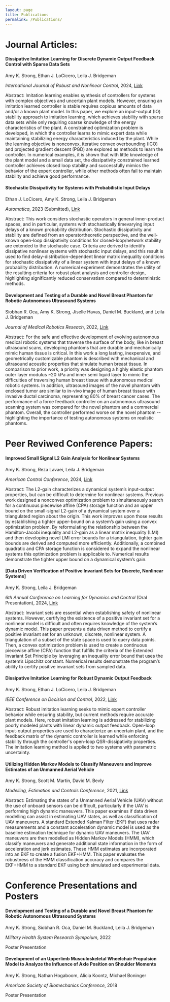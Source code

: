 ```yaml
---
layout: page
title: Publications
permalink: /Publications/
---
```


# Journal Articles:

#### Dissipative Imitation Learning for Discrete Dynamic Output Feedback Control with Sparse Data Sets

Amy K. Strong, Ethan J. LoCicero, Leila J. Bridgeman

*International Journal of Robust and Nonlinear Control*, 2024, [Link](https://onlinelibrary.wiley.com/doi/abs/10.1002/rnc.7398)

Abstract:
Imitation learning enables synthesis of controllers for systems with complex objectives and uncertain plant models. However, ensuring an imitation learned controller is stable requires copious amounts of data and/or a known plant model. In this paper, we explore an input–output (IO) stability approach to imitation learning, which achieves stability with sparse data sets while only requiring coarse knowledge of the energy characteristics of the plant. A constrained optimization problem is developed, in which the controller learns to mimic expert data while maintaining stabilizing energy characteristics induced by the plant. While the learning objective is nonconvex, iterative convex overbounding (ICO) and projected gradient descent (PGD) are explored as methods to learn the controller. In numerical examples, it is shown that with little knowledge of the plant model and a small data set, the dissipativity constrained learned controller achieves closed loop stability and successfully mimics the behavior of the expert controller, while other methods often fail to maintain stability and achieve good performance.

#### Stochastic Dissipativity for Systems with Probabilistic Input Delays
Ethan J. LoCicero, Amy K. Strong, Leila J. Bridgeman

*Automatica*, 2023 (Submitted), [Link](https://arxiv.org/pdf/2401.02569)

Abstract: 
This work considers stochastic operators in general inner-product spaces, and in particular, systems with stochastically timevarying input delays of a known probability distribution. Stochastic dissipativity and stability are defined from an operatortheoretic perspective, and the well-known open-loop dissipativity conditions for closed-loop/network stability are extended to the stochastic case. Criteria are derived to identify dissipative nonlinear systems with stochastic input delays, and this result is used to find delay-distribution-dependent linear matrix inequality conditions for stochastic dissipativity of a linear system with input delays of a known probability distribution. A numerical experiment demonstrates the utility of the resulting criteria for robust plant analysis and controller design, highlighting significantly reduced conservatism compared to deterministic methods.

#### Development and Testing of a Durable and Novel Breast Phantom for Robotic Autonomous Ultrasound Systems
Siobhan R. Oca, Amy K. Strong, Jiselle Havas, Daniel M. Buckland, and Leila J. Bridgeman

*Journal of Medical Robotics Reseach*, 2022, [Link](https://www.worldscientific.com/doi/abs/10.1142/S2424905X22410100)

Abstract:
For the safe and effective development of evolving autonomous medical robotic systems that traverse the surface of the body, like in breast ultrasound scans, developing phantoms that are durable and mechanically mimic human tissue is critical. In this work a long lasting, inexpensive, and geometrically customizable phantom is described with mechanical and ultrasound acoustic properties that simulate human breast tissue. In comparison to prior work, a priority was designing a highly elastic phantom outer layer modulus ~20 kPa and inner semi liquid layer to mimic the difficulties of traversing human breast tissue with autonomous medical robotic systems. In addition, ultrasound images of the novel phantom with enclosed tumor are similar to in-vivo image of human breast tissue with invasive ductal carcinoma, representing 80\% of breast cancer cases. The performance of a force feedback controller on an autonomous ultrasound scanning system was compared for the novel phantom and a commercial phantom. Overall, the controller performed worse on the novel phantom -- highlighting the importance of testing autonomous systems on realistic phantoms.

# Peer Reviwed Conference Papers:

#### Improved Small Signal L2 Gain Analysis for Nonlinear Systems
Amy K. Strong, Reza Lavaei, Leila J. Bridgeman

*American Control Conference*, 2024, [Link](https://arxiv.org/abs/2309.08034)

Abstract: 
The L2-gain characterizes a dynamical system’s input-output properties, but can be difficult to determine for nonlinear systems. Previous work designed a nonconvex optimization problem to simultaneously search for a continuous piecewise affine (CPA) storage function and an upper bound on the small-signal L2-gain of a dynamical system over a triangulated region about the origin. This work improves upon those results by establishing a tighter upper-bound on a system’s gain using a convex optimization problem. By reformulating the relationship between the Hamilton-Jacobi inequality and L2-gain as a linear matrix inequality (LMI) and then developing novel LMI error bounds for a triangulation, tighter gain bounds are derived and computed more efficiently. Additionally, a combined quadratic and CPA storage function is considered to expand the nonlinear systems this optimization problem is applicable to. Numerical results demonstrate the tighter upper bound on a dynamical system’s gain.

#### [Data Driven Verification of Positive Invariant Sets for Discrete, Nonlinear Systems]
Amy K. Strong, Leila J. Bridgeman

*6th Annual Conference on Learning for Dynamics and Control* (Oral Presentation), 2024, [Link](https://proceedings.mlr.press/v242/strong24a/strong24a.pdf)

Abstract:
Invariant sets are essential when establishing safety of nonlinear systems. However, certifying the existence of a positive invariant set for a nonlinear model is difficult and often requires knowledge of the system’s dynamic model. This paper presents a data driven method to certify a positive invariant set for an unknown, discrete, nonlinear system. A triangulation of a subset of the state space is used to query data points. Then, a convex optimization problem is used to create a continuous piecewise affine (CPA) function that fulfills the criteria of the Extended Invariant Set Principle by leveraging an inequality error bound that uses the system’s Lipschitz constant. Numerical results demonstrate the program’s ability to certify positive invariant sets from sampled data.

#### Dissipative Imitation Learning for Robust Dynamic Output Feedback
Amy K. Strong, Ethan J. LoCicero, Leila J. Bridgeman

*IEEE Conference on Decision and Control*, 2022, [Link](https://ieeexplore.ieee.org/abstract/document/9992760)

Abstract: 
Robust imitation learning seeks to mimic expert controller behavior while ensuring stability, but current methods require accurate plant models. Here, robust imitation learning is addressed for stabilizing poorly modeled plants with linear dynamic output feedback. Open-loop input-output properties are used to characterize an uncertain plant, and the feedback matrix of the dynamic controller is learned while enforcing stability through the controller's open-loop QSR-dissipativity properties. The imitation learning method is applied to two systems with parametric uncertainty.

#### Utilizing Hidden Markov Models to Classify Maneuvers and Improve Estimates of an Unmanned Aerial Vehicle
Amy K. Strong, Scott M. Martin, David M. Bevly

*Modelling, Estimation and Controls Conference*, 2021, [Link](https://www.sciencedirect.com/science/article/pii/S2405896321022588)

Abstract:
Estimating the states of a Unmanned Aerial Vehicle (UAV) without the use of onboard sensors can be difficult, particularly if the UAV is performing high dynamic maneuvers. This paper examines if data driven modelling can assist in estimating UAV states, as well as classification of UAV maneuvers. A standard Extended Kalman Filter (EKF) that uses radar measurements and a constant acceleration dynamic model is used as the baseline estimation technique for dynamic UAV maneuvers. The UAV maneuvers are then modelled as Hidden Markov Models (HMM), which classify maneuvers and generate additional state information in the form of acceleration and jerk estimates. These HMM estimates are incorporated into an EKF to create a fusion EKF+HMM. This paper evaluates the robustness of the HMM classification accuracy and compares the EKF+HMM to a standard EKF using both simulated and experimental data.


# Conference Presentations and Posters

#### Development and Testing of a Durable and Novel Breast Phantom for Robotic Autonomous Ultrasound Systems
Amy K. Strong, Siobhan R. Oca, Daniel M. Buckland, Leila J. Bridgeman

*Military Health System Research Sympoium*, 2022 

Poster Presentation

#### Development of an Upperlimb Musculoskeletal Wheelchair Propulsion Model to Analyze the Influence of Axle Position on Shoulder Moments
Amy K. Strong, Nathan Hogaboom, Alicia Koontz, Michael Boninger

*American Society of Biomechanics Conference*, 2018

Poster Presentation
